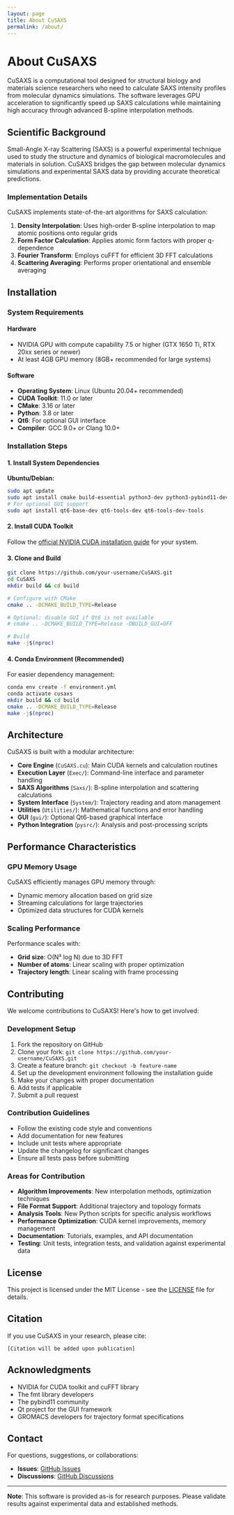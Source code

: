 ```yaml
---
layout: page
title: About CuSAXS
permalink: /about/
---
```


# About CuSAXS

CuSAXS is a computational tool designed for structural biology and materials science researchers who need to calculate SAXS intensity profiles from molecular dynamics simulations. The software leverages GPU acceleration to significantly speed up SAXS calculations while maintaining high accuracy through advanced B-spline interpolation methods.

## Scientific Background

Small-Angle X-ray Scattering (SAXS) is a powerful experimental technique used to study the structure and dynamics of biological macromolecules and materials in solution. CuSAXS bridges the gap between molecular dynamics simulations and experimental SAXS data by providing accurate theoretical predictions.

### Implementation Details

CuSAXS implements state-of-the-art algorithms for SAXS calculation:

1. **Density Interpolation**: Uses high-order B-spline interpolation to map atomic positions onto regular grids
2. **Form Factor Calculation**: Applies atomic form factors with proper q-dependence  
3. **Fourier Transform**: Employs cuFFT for efficient 3D FFT calculations
4. **Scattering Averaging**: Performs proper orientational and ensemble averaging

## Installation

### System Requirements

#### Hardware
- NVIDIA GPU with compute capability 7.5 or higher (GTX 1650 Ti, RTX 20xx series or newer)
- At least 4GB GPU memory (8GB+ recommended for large systems)

#### Software
- **Operating System**: Linux (Ubuntu 20.04+ recommended)
- **CUDA Toolkit**: 11.0 or later
- **CMake**: 3.16 or later
- **Python**: 3.8 or later
- **Qt6**: For optional GUI interface
- **Compiler**: GCC 9.0+ or Clang 10.0+

### Installation Steps

#### 1. Install System Dependencies

**Ubuntu/Debian:**
```bash
sudo apt update
sudo apt install cmake build-essential python3-dev python3-pybind11-dev libomp-dev
# For optional GUI support
sudo apt install qt6-base-dev qt6-tools-dev qt6-tools-dev-tools
```

#### 2. Install CUDA Toolkit

Follow the [official NVIDIA CUDA installation guide](https://developer.nvidia.com/cuda-downloads) for your system.

#### 3. Clone and Build

```bash
git clone https://github.com/your-username/CuSAXS.git
cd CuSAXS
mkdir build && cd build

# Configure with CMake
cmake .. -DCMAKE_BUILD_TYPE=Release

# Optional: disable GUI if Qt6 is not available
# cmake .. -DCMAKE_BUILD_TYPE=Release -DBUILD_GUI=OFF

# Build
make -j$(nproc)
```

#### 4. Conda Environment (Recommended)

For easier dependency management:

```bash
conda env create -f environment.yml
conda activate cusaxs
mkdir build && cd build
cmake .. -DCMAKE_BUILD_TYPE=Release
make -j$(nproc)
```

## Architecture

CuSAXS is built with a modular architecture:

- **Core Engine** (`CuSAXS.cu`): Main CUDA kernels and calculation routines
- **Execution Layer** (`Exec/`): Command-line interface and parameter handling
- **SAXS Algorithms** (`Saxs/`): B-spline interpolation and scattering calculations
- **System Interface** (`System/`): Trajectory reading and atom management
- **Utilities** (`Utilities/`): Mathematical functions and error handling
- **GUI** (`gui/`): Optional Qt6-based graphical interface
- **Python Integration** (`pysrc/`): Analysis and post-processing scripts

## Performance Characteristics

### GPU Memory Usage

CuSAXS efficiently manages GPU memory through:
- Dynamic memory allocation based on grid size
- Streaming calculations for large trajectories
- Optimized data structures for CUDA kernels

### Scaling Performance

Performance scales with:
- **Grid size**: O(N³ log N) due to 3D FFT
- **Number of atoms**: Linear scaling with proper optimization
- **Trajectory length**: Linear scaling with frame processing

## Contributing

We welcome contributions to CuSAXS! Here's how to get involved:

### Development Setup

1. Fork the repository on GitHub
2. Clone your fork: `git clone https://github.com/your-username/CuSAXS.git`
3. Create a feature branch: `git checkout -b feature-name`
4. Set up the development environment following the installation guide
5. Make your changes with proper documentation
6. Add tests if applicable
7. Submit a pull request

### Contribution Guidelines

- Follow the existing code style and conventions
- Add documentation for new features
- Include unit tests where appropriate
- Update the changelog for significant changes
- Ensure all tests pass before submitting

### Areas for Contribution

- **Algorithm Improvements**: New interpolation methods, optimization techniques
- **File Format Support**: Additional trajectory and topology formats
- **Analysis Tools**: New Python scripts for specific analysis workflows
- **Performance Optimization**: CUDA kernel improvements, memory management
- **Documentation**: Tutorials, examples, and API documentation
- **Testing**: Unit tests, integration tests, and validation against experimental data

## License

This project is licensed under the MIT License - see the [LICENSE](https://github.com/your-username/CuSAXS/blob/main/LICENSE) file for details.

## Citation

If you use CuSAXS in your research, please cite:

```
[Citation will be added upon publication]
```

## Acknowledgments

- NVIDIA for CUDA toolkit and cuFFT library
- The fmt library developers
- The pybind11 community  
- Qt project for the GUI framework
- GROMACS developers for trajectory format specifications

## Contact

For questions, suggestions, or collaborations:
- **Issues**: [GitHub Issues](https://github.com/your-username/CuSAXS/issues)
- **Discussions**: [GitHub Discussions](https://github.com/your-username/CuSAXS/discussions)

---

**Note**: This software is provided as-is for research purposes. Please validate results against experimental data and established methods.